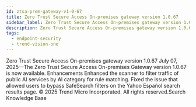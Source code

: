 ```yaml
---
id: ztsa-prem-gateway-v1-0-67
title: Zero Trust Secure Access On-premises gateway version 1.0.67
sidebar_label: Zero Trust Secure Access On-premises gateway version 1.0.67
description: Zero Trust Secure Access On-premises gateway version 1.0.67
tags:
  - endpoint-security
  - trend-vision-one
---
```


 Zero Trust Secure Access On-premises gateway version 1.0.67 July 07, 2025—The Zero Trust Secure Access On-premises Gateway version 1.0.67 is now available. Enhancements Enhanced the scanner to filter traffic of public AI services by AI category for rule matching. Fixed the issue that allowed users to bypass SafeSearch filters on the Yahoo Español search results page. © 2025 Trend Micro Incorporated. All rights reserved.Search Knowledge Base